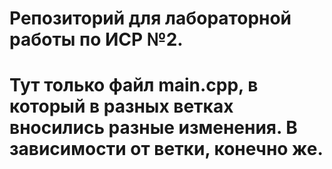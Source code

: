 # Репозиторий для лабораторной работы по ИСР №2.
# Тут только файл main.cpp, в который в разных ветках вносились разные изменения. В зависимости от ветки, конечно же.
